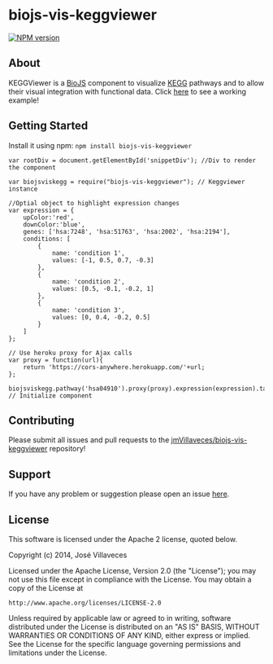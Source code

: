 # biojs-vis-keggviewer

[![NPM version](http://img.shields.io/npm/v/biojs-vis-keggviewer.svg)](https://www.npmjs.org/package/biojs-vis-keggviewer)

## About
KEGGViewer is a [BioJS](http://biojs.io) component to visualize [KEGG](http://www.genome.jp/kegg/) pathways and to allow their visual integration with functional data. Click [here](http://biojs.io/d/biojs-vis-keggviewer) to see a working example!

## Getting Started
Install it using npm: `npm install biojs-vis-keggviewer`

```
var rootDiv = document.getElementById('snippetDiv'); //Div to render the component 

var biojsviskegg = require("biojs-vis-keggviewer"); // Keggviewer instance

//Optial object to highlight expression changes
var expression = {
    upColor:'red',
    downColor:'blue',
    genes: ['hsa:7248', 'hsa:51763', 'hsa:2002', 'hsa:2194'],
    conditions: [
        {
            name: 'condition 1',
            values: [-1, 0.5, 0.7, -0.3]
        },
        {
            name: 'condition 2',
            values: [0.5, -0.1, -0.2, 1]
        },
        {
            name: 'condition 3',
            values: [0, 0.4, -0.2, 0.5]
        }
    ]
};
        
// Use heroku proxy for Ajax calls
var proxy = function(url){
    return 'https://cors-anywhere.herokuapp.com/'+url;
};
        
biojsviskegg.pathway('hsa04910').proxy(proxy).expression(expression).target(rootDiv).init(); // Initialize component
```

## Contributing

Please submit all issues and pull requests to the [jmVillaveces/biojs-vis-keggviewer](http://github.com/jmVillaveces/biojs-vis-keggviewer) repository!

## Support
If you have any problem or suggestion please open an issue [here](https://github.com/jmVillaveces/biojs-vis-keggviewer/issues).

## License 


This software is licensed under the Apache 2 license, quoted below.

Copyright (c) 2014, José Villaveces

Licensed under the Apache License, Version 2.0 (the "License"); you may not
use this file except in compliance with the License. You may obtain a copy of
the License at

    http://www.apache.org/licenses/LICENSE-2.0

Unless required by applicable law or agreed to in writing, software
distributed under the License is distributed on an "AS IS" BASIS, WITHOUT
WARRANTIES OR CONDITIONS OF ANY KIND, either express or implied. See the
License for the specific language governing permissions and limitations under
the License.
